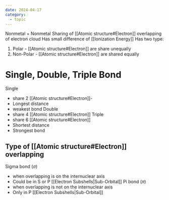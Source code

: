 ```yaml
---
date: 2024-04-17
category:
  - topic
---
```

Nonmetal + Nonmetal
Sharing of [[Atomic structure#Electron]]
overlapping of electron cloud
Has small difference of [[Ionization Energy]]
Has two type:
1. Polar - [[Atomic structure#Electron]] are share unequally
2. Non-Polar - [[Atomic structure#Electron]] are shared equally

# Single, Double, Triple Bond
Single 
- share 2 [[Atomic structure#Electron]]-
- Longest distance
- weakest bond 
Double 
- share 4 [[Atomic structure#Electron]]
Triple 
- share 6 [[Atomic structure#Electron]]
- Shortest distance
- Strongest bond

## Type of [[Atomic structure#Electron]] overlapping
Sigma bond ($\sigma$)
- when overlapping is on the internuclear axis
- Could be in S or P [[Electron Subshells|Sub-Orbital]]
Pi bond ($\pi$)
- when overlapping is not on the internuclear axis
- Only in P [[Electron Subshells|Sub-Orbital]]